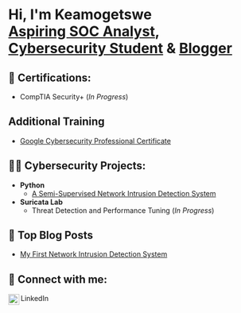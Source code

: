 <h1>Hi, I'm Keamogetswe <br/><a href="https://github.com/Keamo-getswe">Aspiring SOC Analyst</a>, <a href="https://www.linkedin.com/in/keamogetswe-mphakalasi/">Cybersecurity Student</a> & <a href="https://keamo-getswe.github.io">Blogger</a></h1>

<h2>📃 Certifications:</h2>

- <a>CompTIA Security+</a> (<i>In Progress</i>)

<h2>Additional Training</h2>

- <a href="https://www.credly.com/badges/873949cb-bc38-474d-8126-29700d75643b/public_url">Google Cybersecurity Professional Certificate</a>

<h2>👨‍💻 Cybersecurity Projects:</h2>

- <b>Python</b>
  - [A Semi-Supervised Network Intrusion Detection System](https://github.com/keamo-getswe/The-NIDS)
- <b>Suricata Lab</b>
  - <a>Threat Detection and Performance Tuning</a> (<i>In Progress</i>)

<h2>📝 Top Blog Posts</h2>

- [My First Network Intrusion Detection System]()

<h2> 🤳 Connect with me:</h2>
<a href="https://linkedin.com/in/keamogetswe-mphakalasi"><img align="left" alt="JoshMadakor | LinkedIn" width="22px" src="https://cdn.jsdelivr.net/npm/simple-icons@v3/icons/linkedin.svg" /></a> LinkedIn
